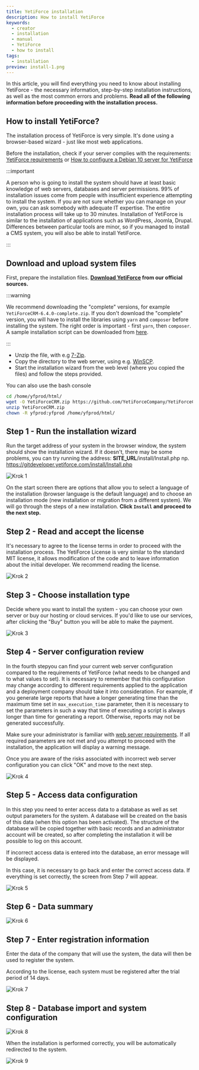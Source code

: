 ```yaml
---
title: YetiForce installation
description: How to install YetiForce
keywords:
  - creator
  - installation
  - manual
  - YetiForce
  - how to install
tags:
  - installation
preview: install-1.png
---
```


In this article, you will find everything you need to know about installing YetiForce - the necessary information, step-by-step installation instructions, as well as the most common errors and problems. **Read all of the following information before proceeding with the installation process.**

## How to install YetiForce?

The installation process of YetiForce is very simple. It's done using a browser-based wizard - just like most web applications.

Before the installation, check if your server complies with the requirements: [YetiForce requirements](requirements) or [How to configure a Debian 10 server for YetiForce](/developer-guides/environments/debian-10)

:::important

A person who is going to install the system should have at least basic knowledge of web servers, databases and server permissions. 99% of installation issues come from people with insufficient experience attempting to install the system. If you are not sure whether you can manage on your own, you can ask somebody with adequate IT expertise. The entire installation process will take up to 30 minutes. Installation of YetiForce is similar to the installation of applications such as WordPress, Joomla, Drupal. Differences between particular tools are minor, so if you managed to install a CMS system, you will also be able to install YetiForce.

:::

## Download and upload system files

First, prepare the installation files. **[Download YetiForce](download) from our official sources.**

:::warning

We recommend downloading the "complete" versions, for example `YetiForceCRM-6.4.0-complete.zip`. If you don't download the "complete" version, you will have to install the libraries using `yarn` and `composer` before installing the system.
The right order is important - first `yarn`, then `composer`.
A sample installation script can be downloaded from [here](https://github.com/YetiForceCompany/YetiForceCRM/blob/developer/tests/setup/dependency.sh).

:::

- Unzip the file, with e.g [7-Zip](http://7-zip.org/).
- Copy the directory to the web server, using e.g. [WinSCP](https://winscp.net/).
- Start the installation wizard from the web level (where you copied the files) and follow the steps provided.

You can also use the bash console

```bash
cd /home/yfprod/html/
wget -O YetiForceCRM.zip https://github.com/YetiForceCompany/YetiForceCRM/releases/download/6.2.0/YetiForceCRM-6.2.0-complete.zip
unzip YetiForceCRM.zip
chown -R yfprod:yfprod /home/yfprod/html/
```

## Step 1 - Run the installation wizard

Run the target address of your system in the browser window, the system should show the installation wizard. If it doesn't, there may be some problems, you can try running the address: **SITE_URL**/install/Install.php np. https://gitdeveloper.yetiforce.com/install/Install.php

![Krok 1](install-1.png)

On the start screen there are options that allow you to select a language of the installation (browser language is the default language) and to choose an installation mode (new installation or migration from a different system). We will go through the steps of a new installation. **Click `Install` and proceed to the next step.**

## Step 2 - Read and accept the license

It's necessary to agree to the license terms in order to proceed with the installation process. The YetiForce License is very similar to the standard MIT license, it allows modification of the code and to leave information about the initial developer. We recommend reading the license.

![Krok 2](install-2.png)

## Step 3 - Choose installation type

Decide where you want to install the system - you can choose your own server or buy our hosting or cloud services. If you'd like to use our services, after clicking the "Buy" button you will be able to make the payment.

![Krok 3](install-3.png)

## Step 4 - Server configuration review

In the fourth stepyou can find your current web server configuration compared to the requirements of YetiForce (what needs to be changed and to what values to set). It is necessary to remember that this configuration may change according to different requirements applied to the application and a deployment company should take it into consideration. For example, if you generate large reports that have a longer generating time than the maximum time set in `max_execution_time` parameter, then it is necessary to set the parameters in such a way that time of executing a script is always longer than time for generating a report. Otherwise, reports may not be generated successfully.

Make sure your administrator is familiar with [web server requirements](/introduction/requirements/). If all required parameters are not met and you attempt to proceed with the installation, the application will display a warning message.

Once you are aware of the risks associated with incorrect web server configuration you can click "OK" and move to the next step.

![Krok 4](install-4.png)

## Step 5 - Access data configuration

In this step you need to enter access data to a database as well as set output parameters for the system. A database will be created on the basis of this data (when this option has been activated). The structure of the database will be copied together with basic records and an administrator account will be created, so after completing the installation it will be possible to log on this account.

If incorrect access data is entered into the database, an error message will be displayed.

In this case, it is necessary to go back and enter the correct access data. If everything is set correctly, the screen from Step 7 will appear.

![Krok 5](install-5.png)

## Step 6 - Data summary

![Krok 6](install-6.png)

## Step 7 - Enter registration information

Enter the data of the company that will use the system, the data will then be used to register the system.

According to the license, each system must be registered after the trial period of 14 days.

![Krok 7](install-7.png)

## Step 8 - Database import and system configuration

![Krok 8](install-8.png)

When the installation is performed correctly, you will be automatically redirected to the system.

![Krok 9](install-9.png)
